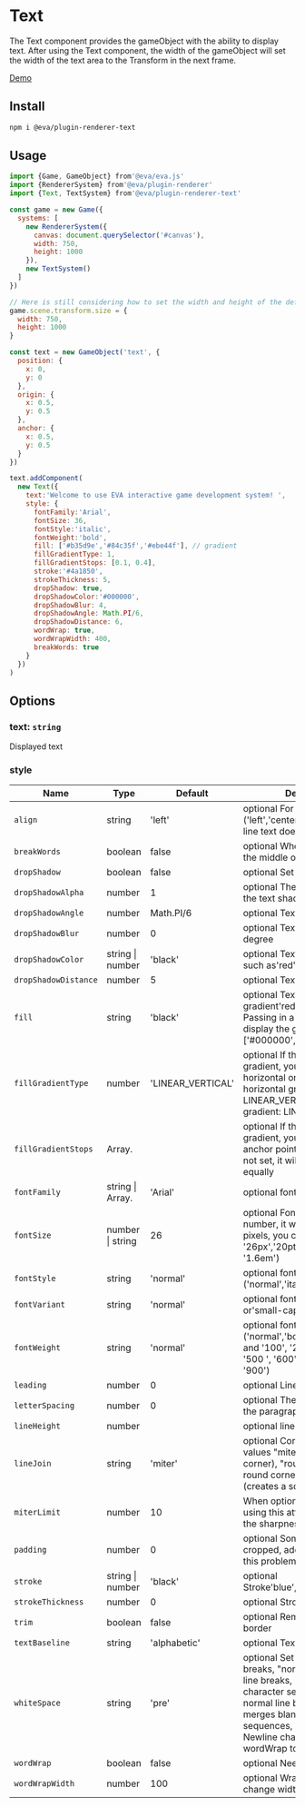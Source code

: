 # Text

The Text component provides the gameObject with the ability to display text. After using the Text component, the width of the gameObject will set the width of the text area to the Transform in the next frame.

[Demo](https://eva.js.org/playground/#/text)

## Install

```bash
npm i @eva/plugin-renderer-text
```

## Usage

```js
import {Game, GameObject} from'@eva/eva.js'
import {RendererSystem} from'@eva/plugin-renderer'
import {Text, TextSystem} from'@eva/plugin-renderer-text'

const game = new Game({
  systems: [
    new RendererSystem({
      canvas: document.querySelector('#canvas'),
      width: 750,
      height: 1000
    }),
    new TextSystem()
  ]
})

// Here is still considering how to set the width and height of the default scene
game.scene.transform.size = {
  width: 750,
  height: 1000
}

const text = new GameObject('text', {
  position: {
    x: 0,
    y: 0
  },
  origin: {
    x: 0.5,
    y: 0.5
  },
  anchor: {
    x: 0.5,
    y: 0.5
  }
})

text.addComponent(
  new Text({
    text:'Welcome to use EVA interactive game development system! ',
    style: {
      fontFamily:'Arial',
      fontSize: 36,
      fontStyle:'italic',
      fontWeight:'bold',
      fill: ['#b35d9e','#84c35f','#ebe44f'], // gradient
      fillGradientType: 1,
      fillGradientStops: [0.1, 0.4],
      stroke:'#4a1850',
      strokeThickness: 5,
      dropShadow: true,
      dropShadowColor:'#000000',
      dropShadowBlur: 4,
      dropShadowAngle: Math.PI/6,
      dropShadowDistance: 6,
      wordWrap: true,
      wordWrapWidth: 400,
      breakWords: true
    }
  })
)
```

## Options

### text: `string`

Displayed text

### style

| Name | Type | Default | Description |
| -------------------- | ---------------------------- | ----------------- | ------------------------- |
| `align` | string |'left' | optional For multi-line text ('left','center' or'right'), single-line text does not take effect |
| `breakWords` | boolean | false | optional Whether to break in the middle of a word |
| `dropShadow` | boolean | false | optional Set text shadow |
| `dropShadowAlpha` | number | 1 | optional The transparency of the text shadow |
| `dropShadowAngle` | number | Math.PI/6 | optional Text shadow angle |
| `dropShadowBlur` | number | 0 | optional Text shadow blur degree |
| `dropShadowColor` | string &#124; number |'black' | optional Text shadow color, such as'red','#00FF00' |
| `dropShadowDistance` | number | 5 | optional Text shadow distance |
| `fill` | string |'black' | optional Text color, can be gradient'red','#00FF00'. Passing in a color array will display the gradient color ['#000000','#FFFFFF'] |
| `fillGradientType` | number |'LINEAR_VERTICAL' | optional If the text color is a gradient, you can set a horizontal or vertical gradient, horizontal gradient: LINEAR_VERTICAL vertical gradient: LINEAR_HORIZONTAL |
| `fillGradientStops` | Array.<number> | | optional If the text color is gradient, you can set the anchor point of each color, if not set, it will be divided equally |
| `fontFamily` | string &#124; Array.<string> |'Arial' | optional font |
| `fontSize` | number &#124; string | 26 | optional Font size (if it is a number, it will be converted to pixels, you can use a string: '26px','20pt','160%' or '1.6em') |
| `fontStyle` | string |'normal' | optional font style ('normal','italic' or'oblique') |
| `fontVariant` | string |'normal' | optional font change ('normal' or'small-caps') |
| `fontWeight` | string |'normal' | optional font bold ('normal','bold','bolder','lighter' and '100', '200', '300', '400', '500 ', '600', '700', 800' or '900') |
| `leading` | number | 0 | optional Line spacing |
| `letterSpacing` | number | 0 | optional The distance before the paragraph |
| `lineHeight` | number | | optional line height |
| `lineJoin` | string |'miter' | optional Corner style type values ​​"miter" (creates a sharp corner), "round" (creates a round corner) or "bevel" (creates a squared corner). |
| `miterLimit` | number | 10 | When optionallineJoin is miter, using this attribute can reduce the sharpness of rendered text |
| `padding` | number | 0 | optional Some fonts will be cropped, add padding to solve this problem |
| `stroke` | string &#124; number |'black' | optional Stroke'blue','#FCFF00' |
| `strokeThickness` | number | 0 | optional Stroke thickness |
| `trim` | boolean | false | optional Remove transparent border |
| `textBaseline` | string |'alphabetic' | optional Text Baseline |
| `whiteSpace` | string |'pre' | optional Set the logic of line breaks, "normal" normal logical line breaks, "pre" retains blank character sequences, but normal line breaks, "pre-line" merges blank character sequences, but keeps them Newline character. Requires wordWrap to be true |
| `wordWrap` | boolean | false | optional Need to wrap |
| `wordWrapWidth` | number | 100 | optional Wrap beyond the change width |

<br/>
<br/>
<br/>
<br/>
<br/>